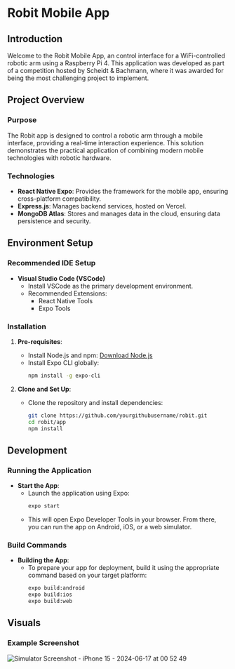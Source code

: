 # Robit Mobile App

## Introduction

Welcome to the Robit Mobile App, an control interface for a WiFi-controlled robotic arm using a Raspberry Pi 4. This application was developed as part of a competition hosted by Scheidt & Bachmann, where it was awarded for being the most challenging project to implement.

## Project Overview

### Purpose

The Robit app is designed to control a robotic arm through a mobile interface, providing a real-time interaction experience. This solution demonstrates the practical application of combining modern mobile technologies with robotic hardware.

### Technologies

- **React Native Expo**: Provides the framework for the mobile app, ensuring cross-platform compatibility.
- **Express.js**: Manages backend services, hosted on Vercel.
- **MongoDB Atlas**: Stores and manages data in the cloud, ensuring data persistence and security.

## Environment Setup

### Recommended IDE Setup

- **Visual Studio Code (VSCode)**
  - Install VSCode as the primary development environment.
  - Recommended Extensions:
    - React Native Tools
    - Expo Tools

### Installation

1. **Pre-requisites**:
   - Install Node.js and npm: [Download Node.js](https://nodejs.org/)
   - Install Expo CLI globally:
     ```bash
     npm install -g expo-cli
     ```

2. **Clone and Set Up**:
   - Clone the repository and install dependencies:
     ```bash
     git clone https://github.com/yourgithubusername/robit.git
     cd robit/app
     npm install
     ```

## Development

### Running the Application

- **Start the App**:
  - Launch the application using Expo:
    ```bash
    expo start
    ```
  - This will open Expo Developer Tools in your browser. From there, you can run the app on Android, iOS, or a web simulator.

### Build Commands

- **Building the App**:
  - To prepare your app for deployment, build it using the appropriate command based on your target platform:
    ```bash
    expo build:android
    expo build:ios
    expo build:web
    ```

## Visuals

### Example Screenshot

![Simulator Screenshot - iPhone 15 - 2024-06-17 at 00 52 49](https://github.com/jakubperdoch/Robit/assets/65115839/6c8e967c-2e58-4cb3-8987-305b2261aba1)


